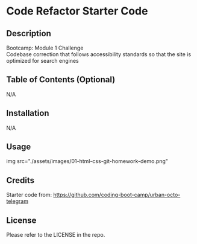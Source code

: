 # Code Refactor Starter Code

## Description

Bootcamp: Module 1 Challenge <br />
Codebase correction that follows accessibility standards so that the site is optimized for search engines

## Table of Contents (Optional)

N/A

## Installation

N/A

## Usage

img src="./assets/images/01-html-css-git-homework-demo.png"

## Credits

Starter code from: https://github.com/coding-boot-camp/urban-octo-telegram

## License

Please refer to the LICENSE in the repo.